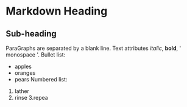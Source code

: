 Markdown
Heading
=======
Sub-heading
-----------
ParaGraphs are separated
by a blank line.
Text attributes _italic_,
**bold**,
' monospace '.
Bullet list:
* apples
* oranges
* pears
Numbered list:
1. lather
2. rinse
3.repea
